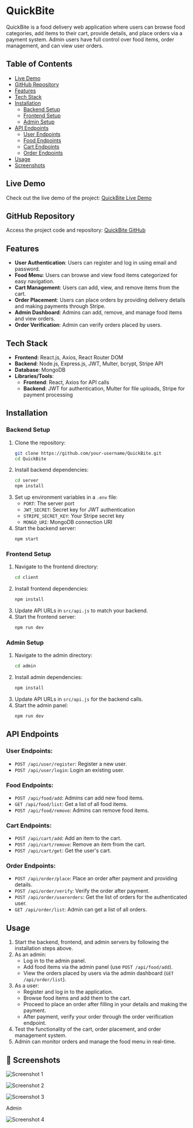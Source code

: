 # QuickBite

QuickBite is a food delivery web application where users can browse food categories, add items to their cart, provide details, and place orders via a payment system. Admin users have full control over food items, order management, and can view user orders.

## Table of Contents
- [Live Demo](#live-demo)
- [GitHub Repository](#github-repository)
- [Features](#features)
- [Tech Stack](#tech-stack)
- [Installation](#installation)
  - [Backend Setup](#backend-setup)
  - [Frontend Setup](#frontend-setup)
  - [Admin Setup](#admin-setup)
- [API Endpoints](#api-endpoints)
  - [User Endpoints](#user-endpoints)
  - [Food Endpoints](#food-endpoints)
  - [Cart Endpoints](#cart-endpoints)
  - [Order Endpoints](#order-endpoints)
- [Usage](#usage)
- [Screenshots](#screenshots)
  
## Live Demo
Check out the live demo of the project:
[QuickBite Live Demo](#)

## GitHub Repository
Access the project code and repository:
[QuickBite GitHub](#)

## Features

- **User Authentication**: Users can register and log in using email and password.
- **Food Menu**: Users can browse and view food items categorized for easy navigation.
- **Cart Management**: Users can add, view, and remove items from the cart.
- **Order Placement**: Users can place orders by providing delivery details and making payments through Stripe.
- **Admin Dashboard**: Admins can add, remove, and manage food items and view orders.
- **Order Verification**: Admin can verify orders placed by users.

## Tech Stack

- **Frontend**: React.js, Axios, React Router DOM
- **Backend**: Node.js, Express.js, JWT, Multer, bcrypt, Stripe API
- **Database**: MongoDB
- **Libraries/Tools**: 
  - **Frontend**: React, Axios for API calls
  - **Backend**: JWT for authentication, Multer for file uploads, Stripe for payment processing

## Installation

### Backend Setup

1. Clone the repository:
   ```bash
   git clone https://github.com/your-username/QuickBite.git
   cd QuickBite
   ```
2. Install backend dependencies:
   ```bash
   cd server
   npm install
   ```
3. Set up environment variables in a `.env` file:
   - `PORT`: The server port
   - `JWT_SECRET`: Secret key for JWT authentication
   - `STRIPE_SECRET_KEY`: Your Stripe secret key
   - `MONGO_URI`: MongoDB connection URI
4. Start the backend server:
   ```bash
   npm start
   ```

### Frontend Setup

1. Navigate to the frontend directory:
   ```bash
   cd client
   ```
2. Install frontend dependencies:
   ```bash
   npm install
   ```
3. Update API URLs in `src/api.js` to match your backend.
4. Start the frontend server:
   ```bash
   npm run dev
   ```

### Admin Setup

1. Navigate to the admin directory:
   ```bash
   cd admin
   ```
2. Install admin dependencies:
   ```bash
   npm install
   ```
3. Update API URLs in `src/api.js` for the backend calls.
4. Start the admin panel:
   ```bash
   npm run dev
   ```

## API Endpoints

### User Endpoints:
- `POST /api/user/register`: Register a new user.
- `POST /api/user/login`: Login an existing user.

### Food Endpoints:
- `POST /api/food/add`: Admins can add new food items.
- `GET /api/food/list`: Get a list of all food items.
- `POST /api/food/remove`: Admins can remove food items.

### Cart Endpoints:
- `POST /api/cart/add`: Add an item to the cart.
- `POST /api/cart/remove`: Remove an item from the cart.
- `POST /api/cart/get`: Get the user's cart.

### Order Endpoints:
- `POST /api/order/place`: Place an order after payment and providing details.
- `POST /api/order/verify`: Verify the order after payment.
- `POST /api/order/userorders`: Get the list of orders for the authenticated user.
- `GET /api/order/list`: Admin can get a list of all orders.

## Usage

1. Start the backend, frontend, and admin servers by following the installation steps above.
2. As an admin:
   - Log in to the admin panel.
   - Add food items via the admin panel (use `POST /api/food/add`).
   - View the orders placed by users via the admin dashboard (`GET /api/order/list`).
3. As a user:
   - Register and log in to the application.
   - Browse food items and add them to the cart.
   - Proceed to place an order after filling in your details and making the payment.
   - After payment, verify your order through the order verification endpoint.
4. Test the functionality of the cart, order placement, and order management system.
5. Admin can monitor orders and manage the food menu in real-time.

## <a name="screenshots"></a>📸 Screenshots


![Screenshot 1](./screenshots/screenshot1.png)


![Screenshot 2](./screenshots/screenshot2.png)

![Screenshot 3](./screenshots/screenshot3.png)

Admin

![Screenshot 4](./screenshots/screenshot4.png)

